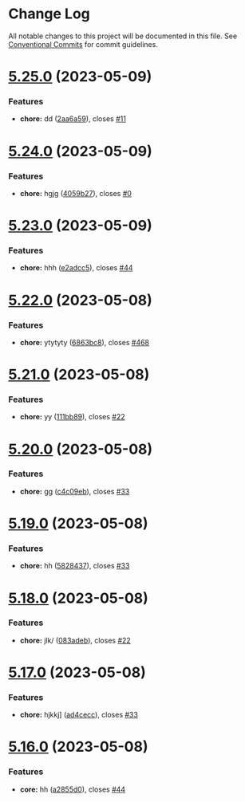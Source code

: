 # Change Log

All notable changes to this project will be documented in this file.
See [Conventional Commits](https://conventionalcommits.org) for commit guidelines.

# [5.25.0](https://github.com/sourcefuse/loopback4-microservice-catalog/compare/search-element-dont-use@5.24.0...search-element-dont-use@5.25.0) (2023-05-09)


### Features

* **chore:** dd ([2aa6a59](https://github.com/sourcefuse/loopback4-microservice-catalog/commit/2aa6a5939f7c525f04eff8306c989a5c0477c4d9)), closes [#11](https://github.com/sourcefuse/loopback4-microservice-catalog/issues/11)





# [5.24.0](https://github.com/sourcefuse/loopback4-microservice-catalog/compare/search-element-dont-use@5.23.0...search-element-dont-use@5.24.0) (2023-05-09)


### Features

* **chore:** hgjg ([4059b27](https://github.com/sourcefuse/loopback4-microservice-catalog/commit/4059b2785656f35c16d688f7f959ef034c0bfcc2)), closes [#0](https://github.com/sourcefuse/loopback4-microservice-catalog/issues/0)





# [5.23.0](https://github.com/sourcefuse/loopback4-microservice-catalog/compare/search-element-dont-use@5.22.0...search-element-dont-use@5.23.0) (2023-05-09)


### Features

* **chore:** hhh ([e2adcc5](https://github.com/sourcefuse/loopback4-microservice-catalog/commit/e2adcc5d7bb73e2be768bd7d1887709a6b7e7ea9)), closes [#44](https://github.com/sourcefuse/loopback4-microservice-catalog/issues/44)





# [5.22.0](https://github.com/sourcefuse/loopback4-microservice-catalog/compare/search-element-dont-use@5.21.0...search-element-dont-use@5.22.0) (2023-05-08)


### Features

* **chore:** ytytyty ([6863bc8](https://github.com/sourcefuse/loopback4-microservice-catalog/commit/6863bc8271e379d8102b1d9975d81aa88038ac31)), closes [#468](https://github.com/sourcefuse/loopback4-microservice-catalog/issues/468)





# [5.21.0](https://github.com/sourcefuse/loopback4-microservice-catalog/compare/search-element-dont-use@5.20.0...search-element-dont-use@5.21.0) (2023-05-08)


### Features

* **chore:** yy ([111bb89](https://github.com/sourcefuse/loopback4-microservice-catalog/commit/111bb898478667dedfc9ff007a34a51302dfb1d7)), closes [#22](https://github.com/sourcefuse/loopback4-microservice-catalog/issues/22)





# [5.20.0](https://github.com/sourcefuse/loopback4-microservice-catalog/compare/search-element-dont-use@5.19.0...search-element-dont-use@5.20.0) (2023-05-08)


### Features

* **chore:** gg ([c4c09eb](https://github.com/sourcefuse/loopback4-microservice-catalog/commit/c4c09eb72f95a14db9f37f7bb2fa0e2d27021bb6)), closes [#33](https://github.com/sourcefuse/loopback4-microservice-catalog/issues/33)





# [5.19.0](https://github.com/sourcefuse/loopback4-microservice-catalog/compare/search-element-dont-use@5.18.0...search-element-dont-use@5.19.0) (2023-05-08)


### Features

* **chore:** hh ([5828437](https://github.com/sourcefuse/loopback4-microservice-catalog/commit/58284375876f30018b355a21e526d2864a9ad9de)), closes [#33](https://github.com/sourcefuse/loopback4-microservice-catalog/issues/33)





# [5.18.0](https://github.com/sourcefuse/loopback4-microservice-catalog/compare/search-element-dont-use@5.17.0...search-element-dont-use@5.18.0) (2023-05-08)


### Features

* **chore:** jlk/ ([083adeb](https://github.com/sourcefuse/loopback4-microservice-catalog/commit/083adeb6e8a5f7612b219a2b2c48535147133ee3)), closes [#22](https://github.com/sourcefuse/loopback4-microservice-catalog/issues/22)





# [5.17.0](https://github.com/sourcefuse/loopback4-microservice-catalog/compare/search-element-dont-use@5.16.0...search-element-dont-use@5.17.0) (2023-05-08)


### Features

* **chore:** hjkkj] ([ad4cecc](https://github.com/sourcefuse/loopback4-microservice-catalog/commit/ad4ceccd4b203d42b07491c7f46ec98968618989)), closes [#33](https://github.com/sourcefuse/loopback4-microservice-catalog/issues/33)





# [5.16.0](https://github.com/sourcefuse/loopback4-microservice-catalog/compare/search-element-dont-use@5.15.0...search-element-dont-use@5.16.0) (2023-05-08)


### Features

* **core:** hh ([a2855d0](https://github.com/sourcefuse/loopback4-microservice-catalog/commit/a2855d02214242dc9b0cfff244de845f85f3322e)), closes [#44](https://github.com/sourcefuse/loopback4-microservice-catalog/issues/44)
